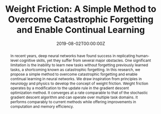 ---
title: "Weight Friction: A Simple Method to Overcome Catastrophic Forgetting and Enable Continual Learning"
authors:
- admin
date: "2019-08-02T00:00:00Z"
doi: ""

# Schedule page publish date (NOT publication's date).
publishDate: "2017-01-01T00:00:00Z"

# Publication type.
# Legend: 0 = Uncategorized; 1 = Conference paper; 2 = Journal article;
# 3 = Preprint / Working Paper; 4 = Report; 5 = Book; 6 = Book section;
# 7 = Thesis; 8 = Patent
publication_types: ["3"]

# Publication name and optional abbreviated publication name.
publication: "*Preprint*"
publication_short: "*Preprint*"

abstract: "In recent years, deep neural networks have found success in replicating human-level cognitive skills, yet they suffer from several major obstacles. One significant limitation is the inability to learn new tasks without forgetting previously learned tasks, a shortcoming known as catastrophic forgetting. In this research, we propose a simple method to overcome catastrophic forgetting and enable continual learning in neural networks. We draw inspiration from principles in neurology and physics to develop the concept of weight friction. Weight friction operates by a modification to the update rule in the gradient descent optimization method. It converges at a rate comparable to that of the stochastic gradient descent algorithm and can operate over multiple task domains. It performs comparably to current methods while offering improvements in computation and memory efficiency."

# Summary. An optional shortened abstract.
summary: 'Weight friction draws from principles in neuroscience and physics to help mitigate catatstrophic forgetting in neural networks. It operates over multiple task domains and has convergence comparable to SGD.'

#tags:
#- Continual laerning
featured: false

# Optional external URL for project (replaces project detail page).
external_link: 'https://arxiv.org/abs/1908.01052'

links:
# - name: Abstract
  # text: test
  # url: http://example.org
url_pdf: https://arxiv.org/pdf/1908.01052.pdf
url_code: ''
url_dataset: ''
url_poster: ''
url_project: ''
url_slides: ''
url_source: ''
url_video: ''

# Featured image
# To use, add an image named `featured.jpg/png` to your page's folder. 
image:
  caption: ''
  focal_point: ""
  preview_only: false

# Associated Projects (optional).
#   Associate this publication with one or more of your projects.
#   Simply enter your project's folder or file name without extension.
#   E.g. `internal-project` references `content/project/internal-project/index.md`.
#   Otherwise, set `projects: []`.
#projects:
#- internal-project

# Slides (optional).
#   Associate this publication with Markdown slides.
#   Simply enter your slide deck's filename without extension.
#   E.g. `slides: "example"` references `content/slides/example/index.md`.
#   Otherwise, set `slides: ""`.
slides: ""
---